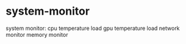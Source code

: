 # system-monitor
system monitor: cpu temperature load gpu temperature load network monitor memory monitor
